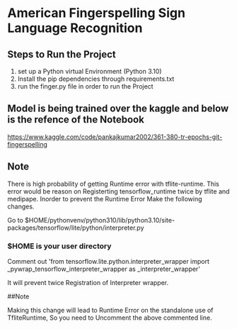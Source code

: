 # American Fingerspelling Sign Language Recognition 

## Steps to Run the Project

1. set up a Python virtual Environment (Python 3.10)
2. Install the pip dependencies through requirements.txt
3. run the finger.py file in order to run the Project


## Model is being trained over the kaggle and below is the refence of the Notebook

https://www.kaggle.com/code/pankajkumar2002/361-380-tr-epochs-git-fingerspelling

## Note

There is high probability of getting Runtime error with tflite-runtime. This error would be reason on Registerting tensorflow_runtime twice by tflite and medipape. 
Inorder to prevent the Runtime Error Make the following changes.

Go to $HOME/pythonvenv/python310/lib/python3.10/site-packages/tensorflow/lite/python/interpreter.py

### $HOME is your user directory

Comment out 'from tensorflow.lite.python.interpreter_wrapper import _pywrap_tensorflow_interpreter_wrapper as _interpreter_wrapper'

It will prevent twice Registration of Interpreter wrapper.

##Note

Making this change will lead to Runtime Error on the standalone use of TfliteRuntime, So you need to Uncomment the above commented line.